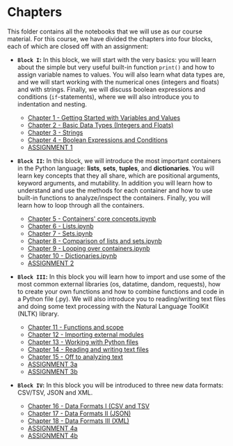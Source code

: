 # Chapters

This folder contains all the notebooks that we will use as our course material. For this course, we have divided the chapters into four blocks, each of which are closed off with an assignment:

- **`Block I`:** In this block, we will start with the very basics: you will learn about the simple but very useful built-in function `print()` and how to assign variable names to values. You will also learn what data types are, and we will start working with the numerical ones (integers and floats) and with strings. Finally, we will discuss boolean expressions and conditions (`if`-statements), where we will also introduce you to indentation and nesting.

  - [Chapter 1 - Getting Started with Variables and Values](https://github.com/cltl/python-for-text-analysis/blob/master/Chapters/Chapter%2001%20-%20Getting%20Started%20with%20Variables%20and%20Values.ipynb) 
  - [Chapter 2 - Basic Data Types (Integers and Floats)](https://github.com/cltl/python-for-text-analysis/blob/master/Chapters/Chapter%2002%20-%20Basic%20Data%20Types%20(Integers%20and%20Floats).ipynb) 
  - [Chapter 3 - Strings](https://github.com/cltl/python-for-text-analysis/blob/master/Chapters/Chapter%2003%20-%20Strings.ipynb)   
  - [Chapter 4 - Boolean Expressions and Conditions](https://github.com/cltl/python-for-text-analysis/blob/master/Chapters/Chapter%2004%20-%20Boolean%20Expressions%20and%20Conditions.ipynb) 
  - [ASSIGNMENT 1](https://github.com/cltl/python-for-text-analysis/blob/master/Assignments/ASSIGNMENT-1.ipynb)

- **`Block II`:** In this block, we will introduce the most important containers in the Python language: **lists**, **sets**, **tuples**, and **dictionaries**. You will learn key concepts that they all share, which are positional arguments, keyword arguments, and mutability. In addition you will learn how to understand and use the methods for each container and how to use built-in functions to analyze/inspect the containers. Finally, you will learn how to loop through all the containers.

  - [Chapter 5 - Containers' core concepts.ipynb](https://github.com/cltl/python-for-text-analysis/blob/master/Chapters/Chapter%2005%20-%20Core%20concepts%20of%20containers.ipynb)
  - [Chapter 6 - Lists.ipynb](https://github.com/cltl/python-for-text-analysis/blob/master/Chapters/Chapter%2006%20-%20Lists.ipynb)
  - [Chapter 7 - Sets.ipynb](https://github.com/cltl/python-for-text-analysis/blob/master/Chapters/Chapter%2007%20-%20Sets.ipynb)
  - [Chapter 8 - Comparison of lists and sets.ipynb](https://github.com/cltl/python-for-text-analysis/blob/master/Chapters/Chapter%2008%20-%20Comparison%20of%20lists%20and%20sets.ipynb)
  - [Chapter 9 - Looping over containers.ipynb](https://github.com/cltl/python-for-text-analysis/blob/master/Chapters/Chapter%2009%20-%20Looping%20over%20containers.ipynb)
  - [Chapter 10 - Dictionaries.ipynb](https://github.com/cltl/python-for-text-analysis/blob/master/Chapters/Chapter%2010%20-%20Dictionaries.ipynb)
  - [ASSIGNMENT 2](https://github.com/cltl/python-for-text-analysis/blob/master/Assignments/ASSIGNMENT-2.ipynb)
  
- **`Block III`:** In this block you will learn how to import and use some of the most common external libraries (os, datatime, dandom, requests), how to create your own functions and how to combine functions and code in a Python file (.py).  We will also introduce you to reading/writing text files and doing some text processing with the Natural Language ToolKit (NLTK) library.

    - [Chapter 11 - Functions and scope](https://github.com/cltl/python-for-text-analysis/blob/master/Chapters/Chapter%2011%20-%20Functions%20and%20scope.ipynb)
    - [Chapter 12 - Importing external modules](https://github.com/cltl/python-for-text-analysis/blob/master/Chapters/Chapter%2012%20-%20Importing%20external%20modules.ipynb)
    - [Chapter 13 - Working with Python files](https://github.com/cltl/python-for-text-analysis/blob/master/Chapters/Chapter%2013%20-%20Working%20with%20Python%20files.ipynb)
    - [Chapter 14 - Reading and writing text files](https://github.com/cltl/python-for-text-analysis/blob/master/Chapters/Chapter%2014%20-%20Reading%20and%20writing%20text%20files.ipynb)
    - [Chapter 15 - Off to analyzing text](https://github.com/cltl/python-for-text-analysis/blob/master/Chapters/Chapter%2015%20-%20Off%20to%20analyzing%20text.ipynb)
    - [ASSIGNMENT 3a](https://github.com/cltl/python-for-text-analysis/blob/master/Assignments/ASSIGNMENT-3a.ipynb)
    - [ASSIGNMENT 3b](https://github.com/cltl/python-for-text-analysis/blob/master/Assignments/ASSIGNMENT-3b.ipynb)  
    
- **`Block IV`:** In this block you will be introduced to three new data formats: CSV/TSV, JSON and XML. 

  - [Chapter 16 - Data Formats I (CSV and TSV](https://github.com/cltl/python-for-text-analysis/blob/master/Chapters/Chapter%2016%20-%20Data%20formats%20I%20(CSV%20and%20TSV).ipynb)
  - [Chapter 17 - Data Formats II (JSON)](https://github.com/cltl/python-for-text-analysis/blob/master/Chapters/Chapter%2017%20-%20Data%20formats%20II%20(JSON).ipynb)
  - [Chapter 18 - Data Formats III (XML)](https://github.com/cltl/python-for-text-analysis/blob/master/Chapters/Chapter%2018%20-%20Data%20formats%20III%20(XML).ipynb)
  - [ASSIGNMENT 4a](https://github.com/cltl/python-for-text-analysis/blob/master/Assignments/ASSIGNMENT-4a.ipynb)
  - [ASSIGNMENT 4b](https://github.com/cltl/python-for-text-analysis/blob/master/Assignments/ASSIGNMENT-4b.ipynb)
